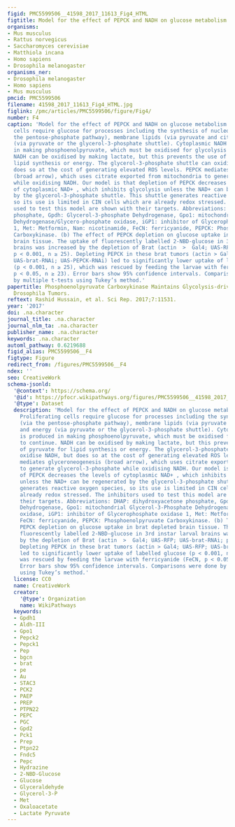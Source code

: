 ```yaml
---
figid: PMC5599506__41598_2017_11613_Fig4_HTML
figtitle: Model for the effect of PEPCK and NADH on glucose metabolism
organisms:
- Mus musculus
- Rattus norvegicus
- Saccharomyces cerevisiae
- Matthiola incana
- Homo sapiens
- Drosophila melanogaster
organisms_ner:
- Drosophila melanogaster
- Homo sapiens
- Mus musculus
pmcid: PMC5599506
filename: 41598_2017_11613_Fig4_HTML.jpg
figlink: /pmc/articles/PMC5599506/figure/Fig4/
number: F4
caption: 'Model for the effect of PEPCK and NADH on glucose metabolism. (a) Proliferating
  cells require glucose for processes including the synthesis of nucleotides (via
  the pentose-phosphate pathway), membrane lipids (via pyruvate and citrate) and energy
  (via pyruvate or the glycerol-3-phosphate shuttle). Cytoplasmic NADH is produced
  in making phosphoenolpyruvate, which must be oxidised for glycolysis to continue.
  NADH can be oxidised by making lactate, but this prevents the use of pyruvate for
  lipid synthesis or energy. The glycerol-3-phosphate shuttle can oxidise NADH, but
  does so at the cost of generating elevated ROS levels. PEPCK mediates glyceroneogenesis
  (broad arrow), which uses citrate exported from mitochondria to generate glycerol-3-phosphate
  while oxidising NADH. Our model is that depletion of PEPCK decreases the levels
  of cytoplasmic NAD+ , which inhibits glycolysis unless the NAD+ can be regenerated
  by the glycerol-3-phosphate shuttle. This shuttle generates reactive oxygen species,
  so its use is limited in CIN cells which are already redox stressed. The inhibitors
  used to test this model are shown with their targets. Abbreviations: DHAP: dihydroxyacetone
  phosphate, Gpdh: Glycerol-3-phosphate Dehydrogenase, Gpo1: mitochondrial Glycerol-3-Phosphate
  Dehydrogenase/Glycero-phosphate oxidase, iGP1: inhibitor of Glycerophosphate oxidase
  1, Met: Metformin, Nam: nicotinamide, FeCN: ferricyanide, PEPCK: Phosphoenolpyruvate
  Carboxykinase. (b) The effect of PEPCK depletion on glucose uptake in brat depleted
  brain tissue. The uptake of fluorescently labelled 2-NBD-glucose in 3rd instar larval
  brains was increased by the depletion of Brat (actin  >  Gal4; UAS-RFP; UAS-brat-RNAi;
  p < 0.001, n ≥ 25). Depleting PEPCK in these brat tumors (actin > Gal4; UAS-RFP;
  UAS-brat-RNAi; UAS-PEPCK-RNAi) led to significantly lower uptake of labelled glucose
  (p < 0.001, n ≥ 25), which was rescued by feeding the larvae with ferricyanide (FeCN,
  p < 0.05, n ≥ 23). Error bars show 95% confidence intervals. Comparisons were done
  by multiple t-tests using Tukey’s method.'
papertitle: Phosphoenolpyruvate Carboxykinase Maintains Glycolysis-driven Growth in
  Drosophila Tumors.
reftext: Rashid Hussain, et al. Sci Rep. 2017;7:11531.
year: '2017'
doi: .na.character
journal_title: .na.character
journal_nlm_ta: .na.character
publisher_name: .na.character
keywords: .na.character
automl_pathway: 0.6219688
figid_alias: PMC5599506__F4
figtype: Figure
redirect_from: /figures/PMC5599506__F4
ndex: ''
seo: CreativeWork
schema-jsonld:
  '@context': https://schema.org/
  '@id': https://pfocr.wikipathways.org/figures/PMC5599506__41598_2017_11613_Fig4_HTML.html
  '@type': Dataset
  description: 'Model for the effect of PEPCK and NADH on glucose metabolism. (a)
    Proliferating cells require glucose for processes including the synthesis of nucleotides
    (via the pentose-phosphate pathway), membrane lipids (via pyruvate and citrate)
    and energy (via pyruvate or the glycerol-3-phosphate shuttle). Cytoplasmic NADH
    is produced in making phosphoenolpyruvate, which must be oxidised for glycolysis
    to continue. NADH can be oxidised by making lactate, but this prevents the use
    of pyruvate for lipid synthesis or energy. The glycerol-3-phosphate shuttle can
    oxidise NADH, but does so at the cost of generating elevated ROS levels. PEPCK
    mediates glyceroneogenesis (broad arrow), which uses citrate exported from mitochondria
    to generate glycerol-3-phosphate while oxidising NADH. Our model is that depletion
    of PEPCK decreases the levels of cytoplasmic NAD+ , which inhibits glycolysis
    unless the NAD+ can be regenerated by the glycerol-3-phosphate shuttle. This shuttle
    generates reactive oxygen species, so its use is limited in CIN cells which are
    already redox stressed. The inhibitors used to test this model are shown with
    their targets. Abbreviations: DHAP: dihydroxyacetone phosphate, Gpdh: Glycerol-3-phosphate
    Dehydrogenase, Gpo1: mitochondrial Glycerol-3-Phosphate Dehydrogenase/Glycero-phosphate
    oxidase, iGP1: inhibitor of Glycerophosphate oxidase 1, Met: Metformin, Nam: nicotinamide,
    FeCN: ferricyanide, PEPCK: Phosphoenolpyruvate Carboxykinase. (b) The effect of
    PEPCK depletion on glucose uptake in brat depleted brain tissue. The uptake of
    fluorescently labelled 2-NBD-glucose in 3rd instar larval brains was increased
    by the depletion of Brat (actin  >  Gal4; UAS-RFP; UAS-brat-RNAi; p < 0.001, n ≥ 25).
    Depleting PEPCK in these brat tumors (actin > Gal4; UAS-RFP; UAS-brat-RNAi; UAS-PEPCK-RNAi)
    led to significantly lower uptake of labelled glucose (p < 0.001, n ≥ 25), which
    was rescued by feeding the larvae with ferricyanide (FeCN, p < 0.05, n ≥ 23).
    Error bars show 95% confidence intervals. Comparisons were done by multiple t-tests
    using Tukey’s method.'
  license: CC0
  name: CreativeWork
  creator:
    '@type': Organization
    name: WikiPathways
  keywords:
  - Gpdh1
  - Aldh-III
  - Gpo1
  - Pepck2
  - Pepck1
  - Pep
  - bgcn
  - brat
  - pe
  - Au
  - STAC3
  - PCK2
  - PAEP
  - PREP
  - PTPN22
  - PEPC
  - PGC
  - Gpd2
  - Pck1
  - Prep
  - Ptpn22
  - Fndc5
  - Pepc
  - Hydrazine
  - 2-NBD-Glucose
  - Glucose
  - Glyceraldehyde
  - Glycerol-3-P
  - Met
  - Oxaloacetate
  - Lactate Pyruvate
---
```

